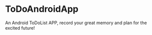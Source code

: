 # ToDoAndroidApp
An Android ToDoList APP, record your great memory and plan for the excited future!
